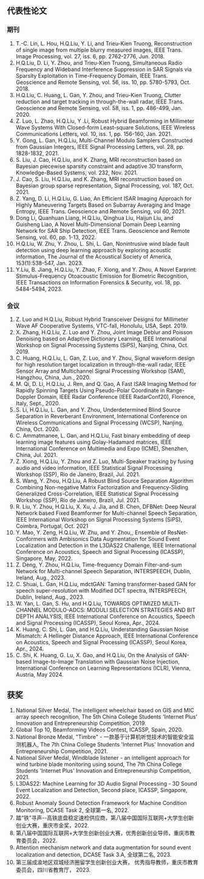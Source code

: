 ## 代表性论文
### 期刊
1. T.-C. Lin, L. Hou, H.Q.Liu, Y. Li, and Trieu-Kien Truong, Reconstruction of single image from multiple blurry measured images, IEEE Trans. Image Processing, vol. 27, iss. 6, pp. 2762-2776, Jun. 2018.
2. H.Q.Liu, D. Li, Y. Zhou, and Trieu-Kien Truong, Simultaneous Radio Frequency and Wideband Interference Suppression in SAR Signals via Sparsity Exploitation in Time-Frequency Domain, IEEE Trans. Geoscience and Remote Sensing, vol. 56, iss. 10, pp. 5780-5793, Oct. 2018.
3. H.Q.Liu, C. Huang, L. Gan, Y. Zhou, and Trieu-Kien Truong, Clutter reduction and target tracking in through-the-wall radar, IEEE Trans. Geoscience and Remote Sensing, vol. 58, iss. 1, pp. 486-499, Jan. 2020.
4. Z. Luo, L. Zhao, H.Q.Liu, Y .Li, Robust Hybrid Beamforming in Millimeter Wave Systems With Closed-form Least-square Solutions, IEEE Wireless Communications Letters, vol. 10, iss. 1, pp. 156-160, Jan. 2021.
5. Y. Gong, L. Gan, H.Q.Liu, Multi-Channel Modulo Samplers Constructed from Gaussian Integers, IEEE Signal Processing Letters, vol. 28, pp. 1828-1832, 2021.
6. S. Liu, J. Cao, H.Q.Liu, and K. Zhang, MRI reconstruction based on Bayesian piecewise sparsity constraint and adaptive 3D transform, Knowledge-Based Systems, vol. 232, Nov. 2021.
7. J. Cao, S. Liu, H.Q.Liu, and K. Zhang, MRI reconstruction based on Bayesian group sparse representation, Signal Processing, vol. 187, Oct. 2021.
8. Z. Yang, D. Li, H.Q.Liu, G. Liao, An Efficient ISAR Imaging Approach for Highly Maneuvering Targets Based on Subarray Averaging and Image Entropy, IEEE Trans. Geoscience and Remote Sensing, vol 60, 2021.
9. Dong Li, Quanhuan Liang, H.Q.Liu, Qinghua Liu, Haijun Liu, and Guisheng Liao, A Novel Multi-Dimensional Domain Deep Learning Network for SAR Ship Detection, IEEE Trans. Geoscience and Remote Sensing, vol. 60, pp. 1-13, 2022.
10. H.Q.Liu, W. Zhu, Y. Zhou, L. Shi, L. Gan, Nonintrusive wind blade fault detection using deep learning approach by exploring acoustic information, The Journal of the Acoustical Society of America, 153(1):538-547, Jan. 2023.
11. Y.Liu, B. Jiang, H.Q.Liu, Y. Zhao, F. Xiong, and Y. Zhou, A Novel Earprint: Stimulus-Frequency Otoacoustic Emission for Biometric Recognition, IEEE Transactions on Information Forensics & Security, vol. 18, pp. 5484-5494, 2023.
### 会议
1. Z. Luo and H.Q.Liu, Robust Hybrid Transceiver Designs for Millimeter Wave AF Cooperative Systems, VTC-fall, Honolulu, USA, Sept. 2019.
2. X. Zhang, H.Q.Liu, Z. Luo and Y. Zhou, Joint Image Deblur and Poisson Denoising based on Adaptive Dictionary Learning, IEEE International Workshop on Signal Processing Systems (SiPS), Nanjing, China, Oct. 2019.
3. C. Huang, H.Q.Liu, L. Gan, Z. Luo, and Y. Zhou, Signal waveform design for high resolution target localization in through-the-wall radar, IEEE Sensor Array and Multichannel Signal Processing Workshop (SAM), Hangzhou, China, Jun., 2020.
4. M. Qi, D. Li, H.Q.Liu, J. Ren, and Q. Gao, A Fast ISAR Imaging Method for Rapidly Spinning Targets Using Pseudo-Polar Coordinate in Range-Doppler Domain, IEEE Radar Conference (IEEE RadarConf20), Florence, Italy, Sept., 2020.
5. S. Li, H.Q.Liu, L. Gan, and Y. Zhou, Underdetermined Blind Source Separation in Reverberant Environment, International Conference on Wireless Communications and Signal Processing (WCSP), Nanjing, China, Oct. 2020.
6. C. Ammatmanee, L. Gan, and H.Q.Liu, Fast binary embedding of deep learning image features using Golay-Hadamard matrices, IEEE International Conference on Multimedia and Expo (ICME), Shenzhen, China, Jul. 2021.
7. Z. Xiong, H.Q.Liu, Y. Zhou and Z. Luo, Multi-Speaker tracking by fusing audio and video information, IEEE Statistical Signal Processing Workshop (SSP), Rio de Janeiro, Brazil, Jul. 2021.
8. S. Wang, Y. Zhou, H.Q.Liu, A Robust Blind Source Separation Algorithm Combining Non-negative Matrix Factorization and Frequency-Sliding Generalized Cross-Correlation, IEEE Statistical Signal Processing Workshop (SSP), Rio de Janeiro, Brazil, Jul. 2021.
9. R. Liu, Y. Zhou, H.Q.Liu, X. Xu, J. Jia, and B. Chen, DFBNet: Deep Neural Network based Fixed Beamformer for Multi-channel Speech Separation, IEEE International Workshop on Signal Processing Systems (SiPS), Coimbra, Portugal, Oct. 2021
10. Y. Mao, Y. Zeng, H.Q.Liu, W. Zhu, and Y. Zhou,, Ensemble of ResNet-Conformers with Ambisonics Data Augmentation for Sound Event Localization and Detection in the L3DAS22 Challenge, IEEE International Conference on Acoustics, Speech and Signal Processing (ICASSP), Singapore, May, 2022.
11. Z. Deng, Y. Zhou, H.Q.Liu, Time-frequency Domain Filter-and-sum Network for Multi-channel Speech Separation, INTERSPEECH, Dublin, Ireland, Aug., 2023.
12. C. Shuai, L. Gan, H.Q.Liu, mdctGAN: Taming transformer-based GAN for speech super-resolution with Modified DCT spectra, INTERSPEECH, Dublin, Ireland, Aug., 2023.
13. W. Yan, L. Gan, S. Hu, and H.Q.Liu, TOWARDS OPTIMIZED MULTI-CHANNEL MODULO-ADCS: MODULI SELECTION STRATEGIES AND BIT DEPTH ANALYSIS, IEEE International Conference on Acoustics, Speech and Signal Processing (ICASSP), Seoul Korea, Apr., 2024.
14. K. Huang, C. Shi, L. Gan, and H.Q.Liu, Understanding Gaussian Noise Mismatch: A Hellinger Distance Approach, IEEE International Conference on Acoustics, Speech and Signal Processing (ICASSP), Seoul Korea, Apr., 2024.
15. C. Shi, K. Huang, G. Lu, X. Gao, and H.Q.Liu, On the Analysis of GAN-based Image-to-Image Translation with Gaussian Noise Injection, International Conference on Learning Representations (ICLR), Vienna, Austria, May 2024.

## 获奖
1. National Silver Medal, The intelligent wheelchair based on GIS and MIC array speech recognition, The 5th China College Students 'Internet Plus' Innovation and Entrepreneurship Competition, 2019.
2. Global Top 10, Beamforming Videos Contest, ICASSP, Spain, 2020.
3. National Bronze Medal, "Timbre" - 一款基于计算机听觉技术的智能安全监测机器人, The 7th China College Students 'Internet Plus' Innovation and Entrepreneurship Competition, 2021.
4. National Silver Medal, Windblade listener - an intelligent approach for wind turbine blade monitoring using sound, The 7th China College Students 'Internet Plus' Innovation and Entrepreneurship Competition, 2021.
5. L3DAS22: Machine Learning for 3D Audio Signal Processing - 3D Sound Event Localization and Detection, Second place, ICASSP, Singapore, 2022.
6. Robust Anomaly Sound Detection Framework for Machine Condition Monitoring, DCASE Task 2, 全球第一名, 2022.
7. 踏“铁”寻声--高铁底盘稳定速检供应商，第八届中国国际互联网+大学生创新创业大赛，重庆市金奖，2022.
8. 第八届中国国际互联网+大学生创新创业大赛，优秀创新创业导师，重庆市教育委员会，2022.
9. Attention mechanism network and data augmentation for sound event localization and detection, DCASE Task 3.A, 全球第二名, 2023.
10. 第三届成渝地区双城经济圈留学生创新创业大赛， 优秀指导教师，重庆市教育委员会，四川省教育厅， 2023.

